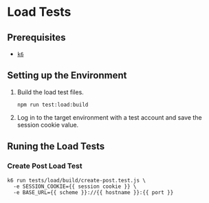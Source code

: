 # Load Tests

## Prerequisites

- [`k6`](https://k6.io/)

## Setting up the Environment

1. Build the load test files.

   ```
   npm run test:load:build
   ```

1. Log in to the target environment with a test account and save the session cookie value.

## Runing the Load Tests

### Create Post Load Test

```
k6 run tests/load/build/create-post.test.js \
  -e SESSION_COOKIE={{ session cookie }} \
  -e BASE_URL={{ scheme }}://{{ hostname }}:{{ port }}
```
